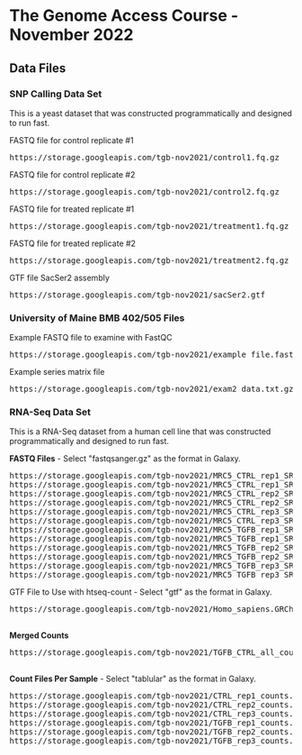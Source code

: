 # The Genome Access Course - November 2022

## Data Files

### SNP Calling Data Set

This is a yeast dataset that was constructed programmatically and designed to run fast.

FASTQ file for control replicate #1
<PRE>
https://storage.googleapis.com/tgb-nov2021/control1.fq.gz
</PRE>
FASTQ file for control replicate #2
<PRE>
https://storage.googleapis.com/tgb-nov2021/control2.fq.gz
</PRE>
FASTQ file for treated replicate #1
<PRE>
https://storage.googleapis.com/tgb-nov2021/treatment1.fq.gz
</PRE>
FASTQ file for treated replicate #2
<PRE>
https://storage.googleapis.com/tgb-nov2021/treatment2.fq.gz
</PRE>

GTF file SacSer2 assembly
<PRE>
https://storage.googleapis.com/tgb-nov2021/sacSer2.gtf
</PRE>

### University of Maine BMB 402/505 Files
Example FASTQ file to examine with FastQC
<PRE>
https://storage.googleapis.com/tgb-nov2021/example_file.fastq.gz
</PRE>
Example series matrix file
<PRE>
https://storage.googleapis.com/tgb-nov2021/exam2_data.txt.gz
</PRE>


### RNA-Seq Data Set

This is a RNA-Seq dataset from a human cell line that was constructed programmatically and designed to run fast.


  <B>FASTQ Files</B>  - Select "fastqsanger.gz" as the format in Galaxy.

<PRE>
https://storage.googleapis.com/tgb-nov2021/MRC5_CTRL_rep1_SRR5448889_R1_mini.fastq.gz
https://storage.googleapis.com/tgb-nov2021/MRC5_CTRL_rep1_SRR5448889_R2_mini.fastq.gz
https://storage.googleapis.com/tgb-nov2021/MRC5_CTRL_rep2_SRR5448890_R1_mini.fastq.gz
https://storage.googleapis.com/tgb-nov2021/MRC5_CTRL_rep2_SRR5448890_R2_mini.fastq.gz
https://storage.googleapis.com/tgb-nov2021/MRC5_CTRL_rep3_SRR5448891_R1_mini.fastq.gz
https://storage.googleapis.com/tgb-nov2021/MRC5_CTRL_rep3_SRR5448891_R2_mini.fastq.gz
https://storage.googleapis.com/tgb-nov2021/MRC5_TGFB_rep1_SRR5448892_R1_mini.fastq.gz
https://storage.googleapis.com/tgb-nov2021/MRC5_TGFB_rep1_SRR5448892_R2_mini.fastq.gz
https://storage.googleapis.com/tgb-nov2021/MRC5_TGFB_rep2_SRR5448893_R1_mini.fastq.gz
https://storage.googleapis.com/tgb-nov2021/MRC5_TGFB_rep2_SRR5448893_R2_mini.fastq.gz
https://storage.googleapis.com/tgb-nov2021/MRC5_TGFB_rep3_SRR5448894_R1_mini.fastq.gz
https://storage.googleapis.com/tgb-nov2021/MRC5_TGFB_rep3_SRR5448894_R2_mini.fastq.gz
</PRE
  
  
    <B>GTF File to Use with htseq-count</B> - Select "gtf" as the format in Galaxy.
  
  <PRE>
https://storage.googleapis.com/tgb-nov2021/Homo_sapiens.GRCh38.104.chr_add_chr.gtf.gz
  </PRE>
  
  
  <B>Merged Counts</B>

<PRE>
https://storage.googleapis.com/tgb-nov2021/TGFB_CTRL_all_counts.txt
  </PRE>
  
  <B>Count Files Per Sample</B> - Select "tablular" as the format in Galaxy.
  <PRE>
https://storage.googleapis.com/tgb-nov2021/CTRL_rep1_counts.txt
https://storage.googleapis.com/tgb-nov2021/CTRL_rep2_counts.txt
https://storage.googleapis.com/tgb-nov2021/CTRL_rep3_counts.txt
https://storage.googleapis.com/tgb-nov2021/TGFB_rep1_counts.txt
https://storage.googleapis.com/tgb-nov2021/TGFB_rep2_counts.txt
https://storage.googleapis.com/tgb-nov2021/TGFB_rep3_counts.txt
  </PRE>

